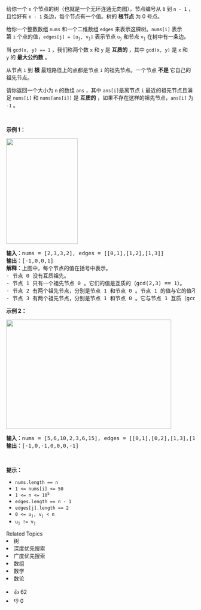 <p>给你一个 <code>n</code>&nbsp;个节点的树（也就是一个无环连通无向图），节点编号从 <code>0</code>&nbsp;到 <code>n - 1</code>&nbsp;，且恰好有 <code>n - 1</code>&nbsp;条边，每个节点有一个值。树的 <strong>根节点</strong>&nbsp;为 0 号点。</p>

<p>给你一个整数数组&nbsp;<code>nums</code>&nbsp;和一个二维数组&nbsp;<code>edges</code>&nbsp;来表示这棵树。<code>nums[i]</code>&nbsp;表示第&nbsp;<code>i</code>&nbsp;个点的值，<code>edges[j] = [u<sub>j</sub>, v<sub>j</sub>]</code>&nbsp;表示节点&nbsp;<code>u<sub>j</sub></code>&nbsp;和节点&nbsp;<code>v<sub>j</sub></code>&nbsp;在树中有一条边。</p>

<p>当&nbsp;<code>gcd(x, y) == 1</code>&nbsp;，我们称两个数&nbsp;<code>x</code> 和&nbsp;<code>y</code>&nbsp;是 <strong>互质的</strong>&nbsp;，其中&nbsp;<code>gcd(x, y)</code>&nbsp;是 <code>x</code>&nbsp;和 <code>y</code>&nbsp;的 <strong>最大公约数</strong>&nbsp;。</p>

<p>从节点&nbsp;<code>i</code>&nbsp;到 <strong>根</strong>&nbsp;最短路径上的点都是节点 <code>i</code>&nbsp;的祖先节点。一个节点 <strong>不是</strong> 它自己的祖先节点。</p>

<p>请你返回一个大小为 <code>n</code>&nbsp;的数组 <code>ans</code>&nbsp;，其中<em>&nbsp;</em><code>ans[i]</code>是离节点&nbsp;<code>i</code>&nbsp;最近的祖先节点且满足<em>&nbsp;</em><code>nums[i]</code> 和<em>&nbsp;</em><code>nums[ans[i]]</code>&nbsp;是 <strong>互质的</strong>&nbsp;，如果不存在这样的祖先节点，<code>ans[i]</code>&nbsp;为 <code>-1</code>&nbsp;。</p>

<p>&nbsp;</p>

<p><strong>示例 1：</strong></p>

<p><strong><img alt="" src="https://assets.leetcode-cn.com/aliyun-lc-upload/uploads/2021/02/20/untitled-diagram.png" style="width: 191px; height: 281px;" /></strong></p>

<pre>
<b>输入：</b>nums = [2,3,3,2], edges = [[0,1],[1,2],[1,3]]
<b>输出：</b>[-1,0,0,1]
<b>解释：</b>上图中，每个节点的值在括号中表示。
- 节点 0 没有互质祖先。
- 节点 1 只有一个祖先节点 0 。它们的值是互质的（gcd(2,3) == 1）。
- 节点 2 有两个祖先节点，分别是节点 1 和节点 0 。节点 1 的值与它的值不是互质的（gcd(3,3) == 3）但节点 0 的值是互质的(gcd(2,3) == 1)，所以节点 0 是最近的符合要求的祖先节点。
- 节点 3 有两个祖先节点，分别是节点 1 和节点 0 。它与节点 1 互质（gcd(3,2) == 1），所以节点 1 是离它最近的符合要求的祖先节点。
</pre>

<p><strong>示例 2：</strong></p>

<p><img alt="" src="https://assets.leetcode-cn.com/aliyun-lc-upload/uploads/2021/02/20/untitled-diagram1.png" style="width: 441px; height: 291px;" /></p>

<pre>
<strong>输入：</strong>nums = [5,6,10,2,3,6,15], edges = [[0,1],[0,2],[1,3],[1,4],[2,5],[2,6]]
<b>输出：</b>[-1,0,-1,0,0,0,-1]
</pre>

<p>&nbsp;</p>

<p><strong>提示：</strong></p>

<ul> 
 <li><code>nums.length == n</code></li> 
 <li><code>1 &lt;= nums[i] &lt;= 50</code></li> 
 <li><code>1 &lt;= n &lt;= 10<sup>5</sup></code></li> 
 <li><code>edges.length == n - 1</code></li> 
 <li><code>edges[j].length == 2</code></li> 
 <li><code>0 &lt;= u<sub>j</sub>, v<sub>j</sub> &lt; n</code></li> 
 <li><code>u<sub>j</sub> != v<sub>j</sub></code></li> 
</ul>

<div><div>Related Topics</div><div><li>树</li><li>深度优先搜索</li><li>广度优先搜索</li><li>数组</li><li>数学</li><li>数论</li></div></div><br><div><li>👍 62</li><li>👎 0</li></div>